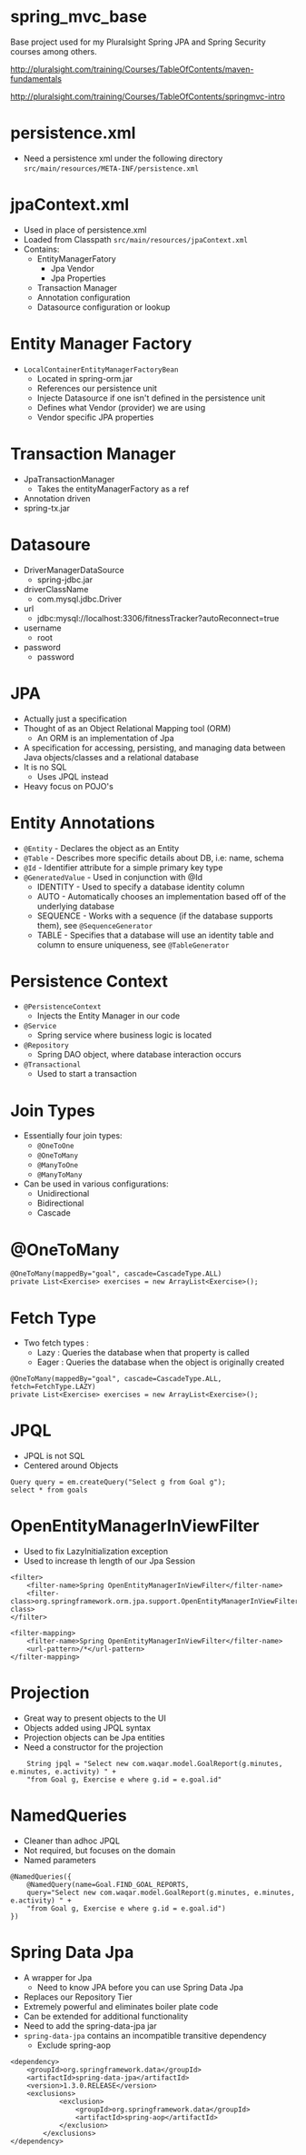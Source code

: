 spring_mvc_base
===============

Base project used for my Pluralsight Spring JPA and Spring Security courses among others.

http://pluralsight.com/training/Courses/TableOfContents/maven-fundamentals

http://pluralsight.com/training/Courses/TableOfContents/springmvc-intro


persistence.xml
===============
- Need a persistence xml under the following directory
`src/main/resources/META-INF/persistence.xml`

jpaContext.xml
==============
- Used in place of persistence.xml
- Loaded from Classpath
	`src/main/resources/jpaContext.xml`
- Contains:
	-  EntityManagerFatory
		- Jpa Vendor
		- Jpa Properties
	- Transaction Manager
	- Annotation configuration
	- Datasource configuration or lookup
	
Entity Manager Factory
======================
- `LocalContainerEntityManagerFactoryBean` 
	- Located in spring-orm.jar
	- References our persistence unit
	- Injecte Datasource if one isn't defined in the persistence unit
	- Defines what Vendor (provider) we are using
	- Vendor specific JPA properties
	
Transaction Manager
===================
- JpaTransactionManager
	- Takes the entityManagerFactory as a ref
- Annotation driven
- spring-tx.jar

Datasoure
=========
- DriverManagerDataSource
	- spring-jdbc.jar
- driverClassName
	- com.mysql.jdbc.Driver
- url
	- jdbc:mysql://localhost:3306/fitnessTracker?autoReconnect=true
- username
	- root
- password
	- password
	
JPA
===
- Actually just a specification 
- Thought of as an Object Relational Mapping tool (ORM)
	- An ORM is an implementation of Jpa
- A specification for accessing, persisting, and managing data between Java objects/classes and a relational database
- It is no SQL
	- Uses JPQL instead
- Heavy focus on POJO's

Entity Annotations
==================
- `@Entity` - Declares the object as an Entity
- `@Table` - Describes more specific details about DB, i.e: name, schema
- `@Id` - Identifier attribute for a simple primary key type
- `@GeneratedValue` - Used in conjunction with @Id
	- IDENTITY - Used to specify a database identity column
	- AUTO - Automatically chooses an implementation based off of the underlying database
	- SEQUENCE - Works with a sequence (if the database supports them), see
		`@SequenceGenerator`
	- TABLE - Specifies that a database will use an identity table and column to ensure uniqueness, see `@TableGenerator`
	
Persistence Context
===================
- `@PersistenceContext`
	- Injects the Entity Manager in our code
- `@Service`
	- Spring service where business logic is located
- `@Repository`
	- Spring DAO object, where database interaction occurs
- `@Transactional`
	- Used to start a transaction
	
Join Types
==========
- Essentially four join types:
	- `@OneToOne`
	- `@OneToMany`
	- `@ManyToOne`
	- `@ManyToMany`
- Can be used in various configurations:
	- Unidirectional
	- Bidirectional
	- Cascade 
	
@OneToMany
==========
```
@OneToMany(mappedBy="goal", cascade=CascadeType.ALL)
private List<Exercise> exercises = new ArrayList<Exercise>();
```

Fetch Type
==========
- Two fetch types :
	- Lazy : Queries the database when that property is called
	- Eager : Queries the database when the object is originally created

```
@OneToMany(mappedBy="goal", cascade=CascadeType.ALL, fetch=FetchType.LAZY)
private List<Exercise> exercises = new ArrayList<Exercise>();
```

JPQL
====
- JPQL is not SQL
- Centered around Objects
```
Query query = em.createQuery("Select g from Goal g");
select * from goals
```

OpenEntityManagerInViewFilter
=============================
- Used to fix LazyInitialization exception
- Used to increase th length of our Jpa Session

```
<filter>
	<filter-name>Spring OpenEntityManagerInViewFilter</filter-name>
	<filter-class>org.springframework.orm.jpa.support.OpenEntityManagerInViewFilter</filter-class>
</filter>

<filter-mapping>
	<filter-name>Spring OpenEntityManagerInViewFilter</filter-name>
	<url-pattern>/*</url-pattern>
</filter-mapping>

```

Projection
==========
- Great way to present objects to the UI
- Objects added using JPQL syntax
- Projection objects can be Jpa entities
- Need a constructor for the projection
```
	String jpql = "Select new com.waqar.model.GoalReport(g.minutes, e.minutes, e.activity) " +
	"from Goal g, Exercise e where g.id = e.goal.id"
```  

NamedQueries
============
- Cleaner than adhoc JPQL
- Not required, but focuses on the domain
- Named parameters
```
@NamedQueries({ 
	@NamedQuery(name=Goal.FIND_GOAL_REPORTS, 
	query="Select new com.waqar.model.GoalReport(g.minutes, e.minutes, e.activity) " +
	"from Goal g, Exercise e where g.id = e.goal.id") 
})
```

Spring Data Jpa
===============
- A wrapper for Jpa
	- Need to know JPA before you can use Spring Data Jpa
- Replaces our Repository Tier
- Extremely powerful and eliminates boiler plate code
- Can be extended for additional functionality
- Need to add the spring-data-jpa jar
- `spring-data-jpa` contains an incompatible transitive dependency
	- Exclude spring-aop
	
```
<dependency>
	<groupId>org.springframework.data</groupId>
	<artifactId>spring-data-jpa</artifactId>
	<version>1.3.0.RELEASE</version>
	<exclusions>
			<exclusion>
				<groupId>org.springframework.data</groupId>
				<artifactId>spring-aop</artifactId>
			</exclusion>
		</exclusions>
</dependency>
```